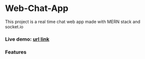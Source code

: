 # Web-Chat-App
This project is a real time chat web app made with MERN stack and socket.io


<h3>Live demo: <a href="https://socialchitchat.onrender.com/ " >url link</a></h3>


<h3>Features</h3>


